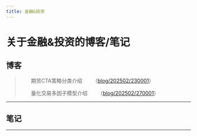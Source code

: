 ```yaml
---
title: 金融&投资
---
```


# 关于金融&投资的博客/笔记

<script type="text/javascript" src="/include/head.js"></script>

## 博客

> &emsp;&emsp;期货CTA策略分类介绍&emsp;&emsp;（<a href="https://www.dywan.xyz/finance/blog/202502/230001">blog/202502/230001</a>）
>
> &emsp;&emsp;量化交易多因子模型介绍&emsp;&emsp;（<a href="https://www.dywan.xyz/finance/blog/202502/270001">blog/202502/270001</a>）

---

## 笔记

---

<script type="text/javascript" src="/include/tail.js"></script>
